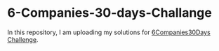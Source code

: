 # 6-Companies-30-days-Challange

In this repository, I am uploading my solutions for [6Companies30Days Challenge](https://youtu.be/QUnaBYKQkZU).

